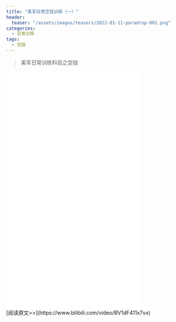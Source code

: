 ```yaml
---
title: "美军日常空投训练（一）"
header:
  teaser: "/assets/images/teasers/2022-01-11-paradrop-001.png"
categories:
  - 日常训练
tags:
  - 空投
---
```


>美军日常训练科目之空投

<iframe width="360px" height="640px" src="//player.bilibili.com/player.html?aid=297015446&bvid=BV1dF411x7vx&cid=544179932&page=1" scrolling="no" border="0" frameborder="no" framespacing="0" allowfullscreen="true"> </iframe>
<br/>
[阅读原文>>](https://www.bilibili.com/video/BV1dF411x7vx)

